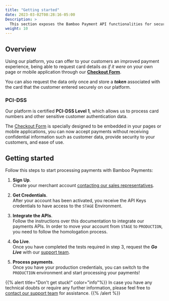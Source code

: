 ```yaml
---
title: "Getting started"
date: 2023-03-02T08:28:16-05:00
Description: >
  This section exposes the Bamboo Payment API functionalities for secure integration with our platform. 
weight: 10
---
```


## Overview
Using our platform, you can offer to your customers an improved payment experience, being able to request card details _as if it were_ on your own page or mobile application through our [**Checkout Form**]().

You can also request the data only once and store a _**token**_ associated with the card that the customer entered securely on our platform.

### PCI-DSS
Our platform is certified **PCI-DSS Level 1**, which allows us to process card numbers and other sensitive customer authentication data.

The [Checkout Form]() is specially designed to be embedded in your pages or mobile applications, you can now accept payments without receiving confidential information such as customer data, provide security to your customers, and ease of use.

## Getting started
Follow this steps to start processing payments with Bamboo Payments:

1. **Sign Up**.<br>Create your merchant account [contacting our sales representatives](mailto:sales@bamboopayment.com).

2. **Get Credentials**.<br>After your account has been activated, you receive the API Keys credentials to have access to the `STAGE` Environment.

3. **Integrate the APIs**.<br>Follow the instructions over this documentation to integrate our payments APIs. In order to move your account from `STAGE` to `PRODUCTION`, you need to follow the homologation process.

4. **Go Live**.<br>Once you have completed the tests required in step 3, request the _**Go Live**_ with our [support team](mailto:techsupport@bamboopayment.com).

5. **Process payments**.<br>Once you have your production credentials, you can switch to the `PRODUCTION` environment and start processing your payments!

{{% alert title="Don't get stuck!" color="info"%}}
In case you have any technical doubts or require any further information, please feel free to [contact our support team](techsupport@bamboopayment.com) for assistance.
{{% /alert %}}

<!--1 - Sign Up: Create your merchant account contacting our sales representatives sales@bamboopayment.com

{{% alert title="Info note" color="info"%}}
This is an info note
{{% /alert %}}

{{% alert title="Warning note" color="warning"%}}
This is a warning note
{{% /alert %}}

{{% alert title="Danger note" color="danger"%}}
This is a warning note
{{% /alert %}}-->